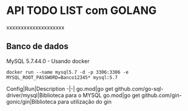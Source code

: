 # API TODO LIST com GOLANG
xxxxxxxxxxxxxxxxxxxx

## Banco de dados
MySQL 5.7.44.0 - Usando docker
```
docker run --name mysql5.7 -d -p 3306:3306 -e MYSQL_ROOT_PASSWORD=Banco12345* mysql:5.7

```


Config|Run|Description
-|-|
go.mod|go get github.com/go-sql-driver/mysql|Biblioteca para o MYSQL
go.mod|go get github.com/gin-gonic/gin|Biblioteca para utilização do gin
